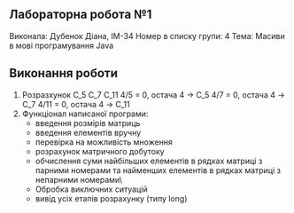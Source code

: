 ## Лабораторна робота №1
Виконала: Дубенок Діана, ІМ-34 
Номер в списку групи: 4
Тема: Масиви в мові програмування Java
## Виконання роботи
1. Розразхунок С_5 C_7 C_11
4/5 = 0, остача 4 -> С_5
4/7 = 0, остача 4 -> C_7
4/11 = 0,  остача 4 -> C_11
2. Функціонал написаної програми:
   - введення розмірів матриць
   - введення елементів вручну
   - перевірка на можливість множення
   - розрахунок матричного добутоку
   - обчислення суми найбільших елементів в рядках матриці з парними номерами та найменших елементів в рядках матриці з непарними номерами\
   - Обробка виключних ситуацій
   - вивід усіх етапів розрахунку (типу long)
  
